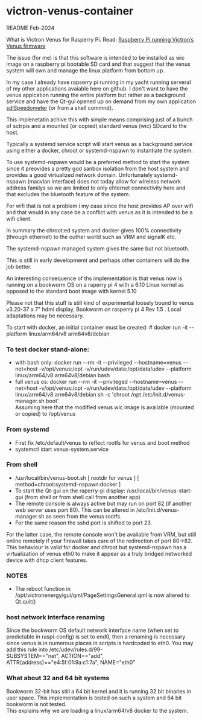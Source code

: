 # victron-venus-container
README Feb-2024

What is Victron Venus for Rasperry Pi. Read: [Raspberry Pi running Victron’s Venus firmware](https://www.victronenergy.com/blog/2017/09/06/raspberry-pi-running-victrons-venus-firmware)

The issue (for me) is that this software is intended to be installed as wic image on a raspberry pi bootable SD card and that suggest that the venus system will own and manage the linux platform from bottom up.

In my case I already have rapserry pi running in my yacht running serveral of my other applications avaiable here on github.
I don't want to have the venus applcation running the entire platform but rather as a background service and have the Qt-gui opened up on demand from my own application  [sdlSpeedometer](https://github.com/ehedman/sdlSpeedometer) (or from a shell commnd).

This implenetatin achive this with simple means comprising just of a bunch of sctrpis and a mounted (or copied) standard venus (wic) SDcard to the host.

Typically a systemd service script will start venus as a background service using either a docker, chroot or systemd-nspawn to instantiate the system.

To use  systemd-nspawn would be a preferred method to start the system since it preovides a pretty god sanbox isolation from the host system and provides a good virtualized network domain.
Unfortunately systemd-nspawn (macvlan interface) does not today allow for wireless network address familys so we are limited to only ehternet connectivity here and that excludes the bluetooth feature of the system.

For wifi that is not a problem i my case since the host provides AP over wifi and that would in any case be a conflict with venus as it is intended to be a wifi client.

In summary the chroot:ed system and docker gives 100% connectivity (through ethernet) to the outher world such as VRM and signalK etc.

The systemd-nspawn managed system gives the same but not bluetooth.

This is still in early developmemt and perhaps other containers will do the job better.

An interesting consequence of ths implementation is that venus now is running on a bookworm OS on a raperry pi 4 with a 6.10 Linux  kernel as opposed to the standard boot image with kernel 5.10

Please not that this stuff is still kind of experimental loosely bound to venus v3.20-37 a 7" hdmi display, Bookworm on rasperry pi 4 Rev 1.5 . Local adaptations may be necessary.

To start with docker, an initial container must be created:  # docker run -it --platform linux/arm64/v8 arm64v8/debian

### To test docker  stand-alone:
- with bash only: docker run --rm -it --privileged  --hostname=venus --net=host  -v/opt/venus:/opt  -v/run/udev/data:/opt/data/udev --platform linux/arm64/v8 arm64v8/debian  bash
- full venus os: docker run --rm -it --privileged  --hostname=venus --net=host  -v/opt/venus:/opt -v/run/udev/data:/opt/data/udev  --platform linux/arm64/v8  arm64v8/debian  sh -c 'chroot /opt /etc/init.d/venus-manager.sh boot'<br>
Assuming here that the modified venus wic image is available (mounted or copied) to /opt/venus

### From systemd
- First fix  /etc/default/venus to reflect rootfs for venus and boot method
- systemctl start venus-system.service

### From shell
- /usr/local/bin/venus-boot.sh [ rootdir for venus ] [ method=chroot:systemd-nspawn:docker ]
- To start the Qt-gui on the raperry-pi display: /usr/local/bin/venus-start-gui (from shell or from shell call from another app)
- The remote console is always active but may run on port 82 (if another web server uses port 80). This can be altered in /etc/init.d/venus-manager.sh as seen from the venus rootfs.
- For the same reason the sshd port is shifted to port 23.

For the latter case, the remote console won't be available from VRM, but still online remotely if your firewall takes care of the redirection of port 80->82.<br>
This behaviour is valid for docker and chroot but systemd-nspawn has a virtualization of venus eth0 to make it appear as a truly bridged networked device with dhcp client features.

### NOTES
- The reboot function in /opt/victronenergy/gui/qml/PageSettingsGeneral.qml is now altered to Qt.quit()

### host network interface renaming
Since the bookworm OS default network interface name (when set to predictable in raspi-config) is set to end0, then a renaming is necessary since venus is in numerous places in scripts is hardcoded to eth0.
You may add this rule into /etc/udev/rules.d/99-<some file><br>
SUBSYSTEM=="net", ACTION=="add", ATTR{address}=="e4:5f:01:9a:c1:7a", NAME="eth0"

### What about 32 and 64 bit systems
Bookworm 32-bit has still a 64 bit kernel and it is running 32 bit binaries in user space. This implementation is tested on such a system and 64 bit bookworm is not tested.<br>
This explains why we are loading a linux/arm64/v8 docker to the system.

